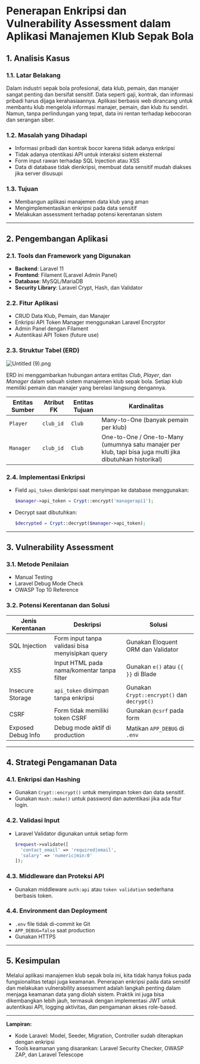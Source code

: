 # **Penerapan Enkripsi dan Vulnerability Assessment dalam Aplikasi Manajemen Klub Sepak Bola**

## **1. Analisis Kasus**

### **1.1. Latar Belakang**

Dalam industri sepak bola profesional, data klub, pemain, dan manajer sangat penting dan bersifat sensitif. Data seperti gaji, kontrak, dan informasi pribadi harus dijaga kerahasiaannya. Aplikasi berbasis web dirancang untuk membantu klub mengelola informasi manajer, pemain, dan klub itu sendiri. Namun, tanpa perlindungan yang tepat, data ini rentan terhadap kebocoran dan serangan siber.

### **1.2. Masalah yang Dihadapi**

- Informasi pribadi dan kontrak bocor karena tidak adanya enkripsi
- Tidak adanya otentikasi API untuk interaksi sistem eksternal
- Form input rawan terhadap SQL Injection atau XSS
- Data di database tidak dienkripsi, membuat data sensitif mudah diakses jika server disusupi

### **1.3. Tujuan**

- Membangun aplikasi manajemen data klub yang aman
- Mengimplementasikan enkripsi pada data sensitif
- Melakukan assessment terhadap potensi kerentanan sistem

---

## **2. Pengembangan Aplikasi**

### **2.1. Tools dan Framework yang Digunakan**

- **Backend**: Laravel 11
- **Frontend**: Filament (Laravel Admin Panel)
- **Database**: MySQL/MariaDB
- **Security Library**: Laravel Crypt, Hash, dan Validator

### **2.2. Fitur Aplikasi**

- CRUD Data Klub, Pemain, dan Manajer
- Enkripsi API Token Manager menggunakan Laravel Encryptor
- Admin Panel dengan Filament
- Autentikasi API Token (future use)

### **2.3. Struktur Tabel (ERD)**

![Untitled (9).png](attachment:de0aaff1-c297-4689-bf3c-d0b949ca7ae6:Untitled_(9).png)

ERD ini menggambarkan hubungan antara entitas *Club*, *Player*, dan *Manager* dalam sebuah sistem manajemen klub sepak bola. Setiap klub memiliki pemain dan manajer yang berelasi langsung dengannya.

| Entitas Sumber | Atribut FK | Entitas Tujuan | Kardinalitas |
| --- | --- | --- | --- |
| `Player` | `club_id` | `Club` | Many-to-One (banyak pemain per klub) |
| `Manager` | `club_id` | `Club` | One-to-One / One-to-Many (umumnya satu manajer per klub, tapi bisa juga multi jika dibutuhkan historikal) |

### **2.4. Implementasi Enkripsi**

- Field `api_token` dienkripsi saat menyimpan ke database menggunakan:
    
    ```php
    $manager->api_token = Crypt::encrypt('managerapi1');
    
    ```
    
- Decrypt saat dibutuhkan:
    
    ```php
    $decrypted = Crypt::decrypt($manager->api_token);
    
    ```
    

---

## **3. Vulnerability Assessment**

### **3.1. Metode Penilaian**

- Manual Testing
- Laravel Debug Mode Check
- OWASP Top 10 Reference

### **3.2. Potensi Kerentanan dan Solusi**

| Jenis Kerentanan | Deskripsi | Solusi |
| --- | --- | --- |
| SQL Injection | Form input tanpa validasi bisa menyisipkan query | Gunakan Eloquent ORM dan Validator |
| XSS | Input HTML pada nama/komentar tanpa filter | Gunakan `e()` atau `{{ }}` di Blade |
| Insecure Storage | `api_token` disimpan tanpa enkripsi | Gunakan `Crypt::encrypt()` dan `decrypt()` |
| CSRF | Form tidak memiliki token CSRF | Gunakan `@csrf` pada form |
| Exposed Debug Info | Debug mode aktif di production | Matikan `APP_DEBUG` di `.env` |

---

## **4. Strategi Pengamanan Data**

### **4.1. Enkripsi dan Hashing**

- Gunakan `Crypt::encrypt()` untuk menyimpan token dan data sensitif.
- Gunakan `Hash::make()` untuk password dan autentikasi jika ada fitur login.

### **4.2. Validasi Input**

- Laravel Validator digunakan untuk setiap form
    
    ```php
    $request->validate([
      'contact_email' => 'required|email',
      'salary' => 'numeric|min:0'
    ]);
    
    ```
    

### **4.3. Middleware dan Proteksi API**

- Gunakan middleware `auth:api` atau `token validation` sederhana berbasis token.

### **4.4. Environment dan Deployment**

- `.env` file tidak di-commit ke Git
- `APP_DEBUG=false` saat production
- Gunakan HTTPS

---

## **5. Kesimpulan**

Melalui aplikasi manajemen klub sepak bola ini, kita tidak hanya fokus pada fungsionalitas tetapi juga keamanan. Penerapan enkripsi pada data sensitif dan melakukan vulnerability assessment adalah langkah penting dalam menjaga keamanan data yang diolah sistem. Praktik ini juga bisa dikembangkan lebih jauh, termasuk dengan implementasi JWT untuk autentikasi API, logging aktivitas, dan pengamanan akses role-based.

---

**Lampiran:**

- Kode Laravel: Model, Seeder, Migration, Controller sudah diterapkan dengan enkripsi
- Tools keamanan yang disarankan: Laravel Security Checker, OWASP ZAP, dan Laravel Telescope
